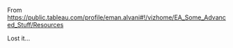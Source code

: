 From https://public.tableau.com/profile/eman.alvani#!/vizhome/EA_Some_Advanced_Stuff/Resources

Lost it...
